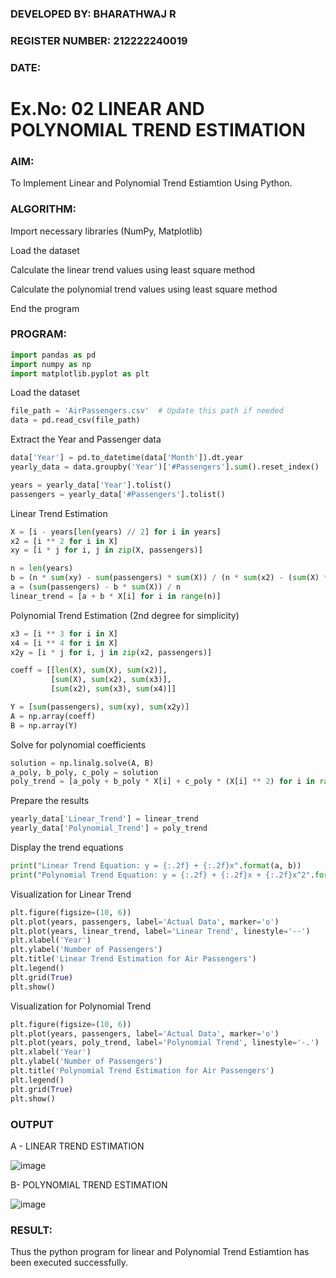 ### DEVELOPED BY: BHARATHWAJ R
### REGISTER NUMBER: 212222240019
### DATE:

# Ex.No: 02 LINEAR AND POLYNOMIAL TREND ESTIMATION

### AIM:
To Implement Linear and Polynomial Trend Estiamtion Using Python.

### ALGORITHM:
Import necessary libraries (NumPy, Matplotlib)

Load the dataset

Calculate the linear trend values using least square method

Calculate the polynomial trend values using least square method

End the program
### PROGRAM:
```python
import pandas as pd
import numpy as np
import matplotlib.pyplot as plt
```
Load the dataset
```python
file_path = 'AirPassengers.csv'  # Update this path if needed
data = pd.read_csv(file_path)
```
Extract the Year and Passenger data
```python
data['Year'] = pd.to_datetime(data['Month']).dt.year
yearly_data = data.groupby('Year')['#Passengers'].sum().reset_index()

years = yearly_data['Year'].tolist()
passengers = yearly_data['#Passengers'].tolist()
```
Linear Trend Estimation
```python
X = [i - years[len(years) // 2] for i in years]
x2 = [i ** 2 for i in X]
xy = [i * j for i, j in zip(X, passengers)]

n = len(years)
b = (n * sum(xy) - sum(passengers) * sum(X)) / (n * sum(x2) - (sum(X) ** 2))
a = (sum(passengers) - b * sum(X)) / n
linear_trend = [a + b * X[i] for i in range(n)]
```
Polynomial Trend Estimation (2nd degree for simplicity)
```python
x3 = [i ** 3 for i in X]
x4 = [i ** 4 for i in X]
x2y = [i * j for i, j in zip(x2, passengers)]

coeff = [[len(X), sum(X), sum(x2)],
         [sum(X), sum(x2), sum(x3)],
         [sum(x2), sum(x3), sum(x4)]]

Y = [sum(passengers), sum(xy), sum(x2y)]
A = np.array(coeff)
B = np.array(Y)
```
Solve for polynomial coefficients
```python
solution = np.linalg.solve(A, B)
a_poly, b_poly, c_poly = solution
poly_trend = [a_poly + b_poly * X[i] + c_poly * (X[i] ** 2) for i in range(n)]
```
Prepare the results
```python
yearly_data['Linear_Trend'] = linear_trend
yearly_data['Polynomial_Trend'] = poly_trend
```
Display the trend equations
```python
print("Linear Trend Equation: y = {:.2f} + {:.2f}x".format(a, b))
print("Polynomial Trend Equation: y = {:.2f} + {:.2f}x + {:.2f}x^2".format(a_poly, b_poly, c_poly))
```
Visualization for Linear Trend
```python
plt.figure(figsize=(10, 6))
plt.plot(years, passengers, label='Actual Data', marker='o')
plt.plot(years, linear_trend, label='Linear Trend', linestyle='--')
plt.xlabel('Year')
plt.ylabel('Number of Passengers')
plt.title('Linear Trend Estimation for Air Passengers')
plt.legend()
plt.grid(True)
plt.show()
```
Visualization for Polynomial Trend
```python
plt.figure(figsize=(10, 6))
plt.plot(years, passengers, label='Actual Data', marker='o')
plt.plot(years, poly_trend, label='Polynomial Trend', linestyle='-.')
plt.xlabel('Year')
plt.ylabel('Number of Passengers')
plt.title('Polynomial Trend Estimation for Air Passengers')
plt.legend()
plt.grid(True)
plt.show()
```
### OUTPUT
A - LINEAR TREND ESTIMATION

![image](https://github.com/user-attachments/assets/3cbb5f26-71d0-48e8-aaaf-96cbd2e87450)

B- POLYNOMIAL TREND ESTIMATION

![image](https://github.com/user-attachments/assets/6dfd4288-eadc-4678-b234-897866d281e4)

### RESULT:
Thus the python program for linear and Polynomial Trend Estiamtion has been executed successfully.
